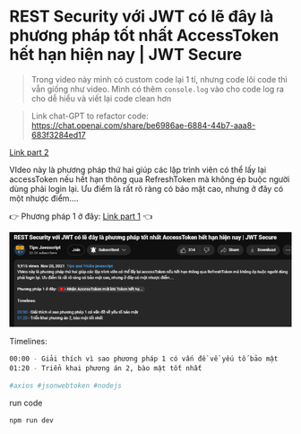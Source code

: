 # REST Security với JWT có lẽ đây là phương pháp tốt nhất AccessToken hết hạn hiện nay | JWT Secure

> Trong video này mình có custom code lại 1 tí, nhưng code lõi code thì vẫn giống như video. Mình có thêm `console.log` vào cho code log ra cho dễ hiểu và viết lại code clean hơn

> Link chat-GPT to refactor code: https://chat.openai.com/share/be6986ae-6884-44b7-aaa8-683f3284ed17

[Link part 2](https://www.youtube.com/watch?v=nONm8yu_9gE&list=PLw0w5s5b9NK4y-9LW2F4io6DWQFvaKKEt&index=34)

VIdeo này là phương pháp thứ hai giúp các lập trình viên có thể lấy lại accessToken nếu hết hạn thông qua RefreshToken mà không ép buộc người dùng phải login lại. Ưu điểm là rất rõ ràng có bảo mật cao, nhưng ở đây có một nhược điểm....

👉 Phương pháp 1 ở đây: [Link part 1](https://www.youtube.com/watch?v=7fKjiBcBj3E&list=PLw0w5s5b9NK4y-9LW2F4io6DWQFvaKKEt&index=31) 👈

![image video](image.png)

Timelines:

```bash
00:00 - Giải thích vì sao phương pháp 1 có vấn đề về yếu tố bảo mật
01:20 - Triển khai phương án 2, bào mật tốt nhất
```

```bash
#axios #jsonwebtoken #nodejs
```

run code

```bash
npm run dev
```
